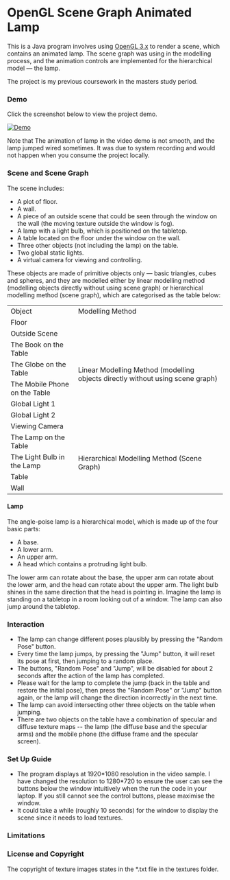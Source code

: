 # OpenGL Scene Graph Animated Lamp
This is a Java program involves using [OpenGL 3.x](https://www.opengl.org/) to render a scene, which contains an animated lamp. The scene graph was using in the modelling process, and the animation controls are implemented for the hierarchical model — the lamp.

The project is my previous coursework in the masters study period.

### **Demo**
Click the screenshot below to view the project demo. 

[![Demo](http://img.youtube.com/vi/9Z1MMNa8xEM/0.jpg)](http://www.youtube.com/watch?v=9Z1MMNa8xEM "AmiLamp")

Note that The animation of lamp in the video demo is not smooth, and the lamp jumped wired sometimes. It was due to system recording and would not happen when you consume the project locally.

### **Scene and Scene Graph**
The scene includes:
- A plot of floor.
- A wall.
- A piece of an outside scene that could be seen through the window on the wall (the moving texture outside the window is fog).
- A lamp with a light bulb, which is positioned on the tabletop.
- A table located on the floor under the window on the wall.
- Three other objects (not including the lamp) on the table.
- Two global static lights.
- A virtual camera for viewing and controlling.

These objects are made of primitive objects only — basic triangles, cubes and spheres, and
they are modelled either by linear modelling method (modelling objects directly without
using scene graph) or hierarchical modelling method (scene graph), which are categorised as
the table below:

<table>
<tr>
    <td>Object</td>
    <td>Modelling Method</td>
</tr>
<tr>
    <td>Floor</td>
    <td rowspan="8">Linear Modelling Method (modelling objects
        directly without using scene graph)</td>
</tr>
<tr>
    <td>Outside Scene</td>
</tr>
<tr>
    <td>The Book on the Table</td>
</tr>
<tr>
    <td>The Globe on the Table</td>
</tr>
<tr>
    <td>The Mobile Phone on the Table</td>
</tr>
<tr>
    <td>Global Light 1</td>
</tr>
<tr>
    <td>Global Light 2</td>
</tr>
<tr>
    <td>Viewing Camera</td>
</tr>
<tr>
    <td>The Lamp on the Table</td>
    <td rowspan="4">Hierarchical Modelling Method (Scene Graph)</td>
</tr>
<tr>
    <td>The Light Bulb in the Lamp</td>
</tr>
<tr>
    <td>Table</td>
</tr>
<tr>
    <td>Wall</td>
</tr>
</table>

#### Lamp
The angle-poise lamp is a hierarchical model, which is made up of the four basic parts:
- A base.
- A lower arm.
- An upper arm.
- A head which contains a protruding light bulb.

The lower arm can rotate about the base, the upper arm can rotate about the lower arm, and the head can rotate about the upper arm. The light bulb shines in the same direction that the head is pointing in. Imagine the lamp is standing on a tabletop in a room looking out of a window. The lamp can also jump around the tabletop.

### **Interaction**
- The lamp can change different poses plausibly by pressing the "Random Pose" button.
- Every time the lamp jumps, by pressing the "Jump" button, it will reset its pose at first, then jumping to a random place.
- The buttons, "Random Pose" and "Jump", will be disabled for about 2 seconds after the action of the lamp has completed.
- Please wait for the lamp to complete the jump (back in the table and restore the initial pose), then press the "Random Pose" or "Jump" button again, or the lamp will change the direction incorrectly in the next time.
- The lamp can avoid intersecting other three objects on the table when jumping.
- There are two objects on the table have a combination of specular and diffuse texture maps -- the lamp (the diffuse base and the specular arms) and the mobile phone (the diffuse frame and the specular screen).

### **Set Up Guide**
- The program displays at 1920\*1080 resolution in the video sample. I have changed the resolution to 1280\*720 to ensure the user can see the buttons below the window intuitively when the run the code in your laptop. If you still cannot see the control buttons, please maximise the window.
- It could take a while (roughly 10 seconds) for the window to display the scene since it needs to load textures.

### **Limitations**

### **License and Copyright**
The copyright of texture images states in the *.txt file in the textures folder.